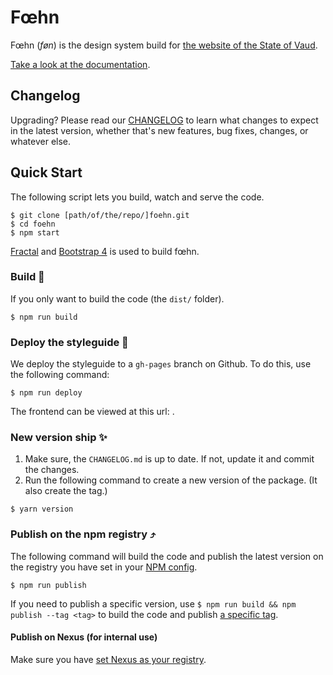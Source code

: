 # Fœhn

Fœhn (*føn*) is the design system build for [the website of the State of Vaud](http://www.vd.ch/).

[Take a look at the documentation](http://dsi-vd.github.io/foehn/).

## Changelog

Upgrading? Please read our [CHANGELOG](https://github.com/DSI-VD/foehn/blob/master/CHANGELOG.md) to learn what changes to expect in the latest version, whether that's new features, bug fixes, changes, or whatever else.

## Quick Start

The following script lets you build, watch and serve the code.

```shell
$ git clone [path/of/the/repo/]foehn.git
$ cd foehn
$ npm start
```

[Fractal](http://fractal.build/) and [Bootstrap 4](http://v4-alpha.getbootstrap.com/) is used to build fœhn.

### Build :construction_worker:

If you only want to build the code (the `dist/` folder).

```shell
$ npm run build
```

### Deploy the styleguide :eyes:

We deploy the styleguide to a `gh-pages` branch on Github. To do this, use the following command:

```shell
$ npm run deploy
```

The frontend can be viewed at this url: [](http://dsi-vd.github.io/foehn/).

### New version ship :sparkles:

1. Make sure, the `CHANGELOG.md` is up to date. If not, update it and commit the changes.
1. Run the following command to create a new version of the package. (It also create the tag.)

```shell
$ yarn version
```

### Publish on the npm registry :arrow_heading_up:

The following command will build the code and publish the latest version on the registry you have set in your [NPM config](https://docs.npmjs.com/cli/config).

```shell
$ npm run publish
```

If you need to publish a specific version, use `$ npm run build && npm publish --tag <tag>` to build the code and publish [a specific tag](https://docs.npmjs.com/cli/publish).

#### Publish on Nexus (for internal use)

Make sure you have [set Nexus as your registry](https://portail.etat-de-vaud.ch/outils/dsiwiki/x/HABSGw).
